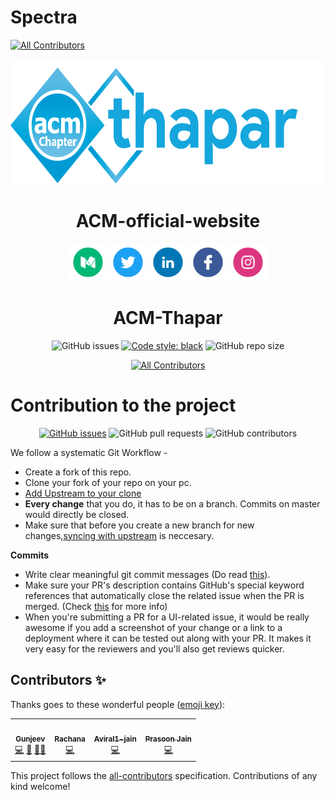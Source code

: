 # Spectra
<!-- ALL-CONTRIBUTORS-BADGE:START - Do not remove or modify this section -->
[![All Contributors](https://img.shields.io/badge/all_contributors-3-orange.svg?style=flat-square)](#contributors-)
<!-- ALL-CONTRIBUTORS-BADGE:END -->
<div align = "center">

<img height=200px src= "https://raw.githubusercontent.com/ACM-Thapar/CS_COURSE_GUIDE/master/acm%20logo.png">

<h1>ACM-official-website</h1>

<a href=""><img src="https://github.com/aritraroy/social-icons/blob/master/medium-icon.png?raw=true" width="60"></a>
<a href=""><img src="https://github.com/aritraroy/social-icons/blob/master/twitter-icon.png?raw=true" width="60"></a>
<a href=""><img src="https://github.com/aritraroy/social-icons/blob/master/linkedin-icon.png?raw=true" width="60"></a>
<a href=""><img src="https://github.com/aritraroy/social-icons/blob/master/facebook-icon.png?raw=true" width="60"></a>
<a href=""><img src="https://github.com/aritraroy/social-icons/blob/master/instagram-icon.png?raw=true" width="60"></a>

# ACM-Thapar

![GitHub issues](https://img.shields.io/github/issues/ACM-Thapar/Spectra?style=flat-square&token=ANOHNVSU5PPKJXFZBZ5UXJ27BBNTO)
[![Code style: black](https://img.shields.io/badge/code%20style-black-000000.svg)](https://github.com/psf/black)
![GitHub repo size](https://img.shields.io/github/repo-size/ACM-Thapar/Spectra)


<!-- ALL-CONTRIBUTORS-BADGE:START - Do not remove or modify this section -->

[![All Contributors](https://img.shields.io/badge/all_contributors-9-orange.svg?style=flat-square)](#contributors-)

<!-- ALL-CONTRIBUTORS-BADGE:END -->
</div>


# Contribution to the project

<div align="center">

[![GitHub issues](https://img.shields.io/github/issues/ACM-Thapar/Eclipse?logo=github)](https://github.com/ACM-Thapar/Spectra/issues) ![GitHub pull requests](https://img.shields.io/github/issues-pr-raw/ACM-Thapar/Eclipse?logo=git&logoColor=white) ![GitHub contributors](https://img.shields.io/github/contributors/ACM-Thapar/Spectra?logo=github)

</div>
We follow a systematic Git Workflow -

- Create a fork of this repo.
- Clone your fork of your repo on your pc.
- [Add Upstream to your clone](https://help.github.com/en/github/collaborating-with-issues-and-pull-requests/configuring-a-remote-for-a-fork)
- **Every change** that you do, it has to be on a branch. Commits on master would directly be closed.
- Make sure that before you create a new branch for new changes,[syncing with upstream](https://help.github.com/en/github/collaborating-with-issues-and-pull-requests/syncing-a-fork) is neccesary.

**Commits**

- Write clear meaningful git commit messages (Do read [this](http://chris.beams.io/posts/git-commit/)).
- Make sure your PR's description contains GitHub's special keyword references that automatically close the related issue when the PR is merged. (Check [this](https://github.com/blog/1506-closing-issues-via-pull-requests) for more info)
- When you're submitting a PR for a UI-related issue, it would be really awesome if you add a screenshot of your change or a link to a deployment where it can be tested out along with your PR. It makes it very easy for the reviewers and you'll also get reviews quicker.

## Contributors ✨

Thanks goes to these wonderful people ([emoji key](https://allcontributors.org/docs/en/emoji-key)):

<!-- ALL-CONTRIBUTORS-LIST:START - Do not remove or modify this section -->
<!-- prettier-ignore-start -->
<!-- markdownlint-disable -->
<table>
  <tr>
    <td align="center"><a href="https://github.com/gunjeevsingh"><img src="https://avatars.githubusercontent.com/u/65218249?v=4?s=100" width="100px;" alt=""/><br /><sub><b>Gunjeev</b></sub></a><br /><a href="https://github.com/ACM-Thapar/Spectra/commits?author=gunjeevsingh" title="Code">💻</a> <a href="#maintenance-gunjeevsingh" title="Maintenance">🚧</a> <a href="#mentoring-gunjeevsingh" title="Mentoring">🧑‍🏫</a></td>
    <td align="center"><a href="https://github.com/rachana1009"><img src="https://avatars.githubusercontent.com/u/71558587?v=4?s=100" width="100px;" alt=""/><br /><sub><b>Rachana</b></sub></a><br /><a href="https://github.com/ACM-Thapar/Spectra/commits?author=rachana1009" title="Code">💻</a></td>
    <td align="center"><a href="https://github.com/Aviral1-jain"><img src="https://avatars.githubusercontent.com/u/74827110?v=4?s=100" width="100px;" alt=""/><br /><sub><b>Aviral1-jain</b></sub></a><br /><a href="https://github.com/ACM-Thapar/Spectra/commits?author=Aviral1-jain" title="Code">💻</a></td>
    <td align="center"><a href="https://github.com/PrasoonJain2002"><img src="https://avatars.githubusercontent.com/u/80613141?v=4?s=100" width="100px;" alt=""/><br /><sub><b>Prasoon Jain</b></sub></a><br /><a href="https://github.com/ACM-Thapar/Spectra/commits?author=PrasoonJain2002" title="Code">💻</a></td>
  </tr>
</table>

<!-- markdownlint-restore -->
<!-- prettier-ignore-end -->

<!-- ALL-CONTRIBUTORS-LIST:END -->

This project follows the [all-contributors](https://github.com/all-contributors/all-contributors) specification. Contributions of any kind welcome!
